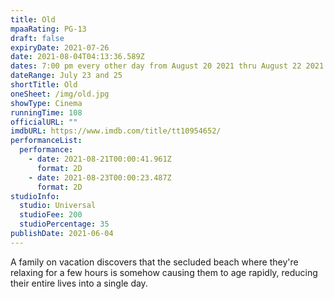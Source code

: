 ```yaml
---
title: Old
mpaaRating: PG-13
draft: false
expiryDate: 2021-07-26
date: 2021-08-04T04:13:36.589Z
dates: 7:00 pm every other day from August 20 2021 thru August 22 2021
dateRange: July 23 and 25
shortTitle: Old
oneSheet: /img/old.jpg
showType: Cinema
runningTime: 108
officialURL: ""
imdbURL: https://www.imdb.com/title/tt10954652/
performanceList:
  performance:
    - date: 2021-08-21T00:00:41.961Z
      format: 2D
    - date: 2021-08-23T00:00:23.487Z
      format: 2D
studioInfo:
  studio: Universal
  studioFee: 200
  studioPercentage: 35
publishDate: 2021-06-04
---
```

<!--StartFragment[](https://www.imdb.com/chart/moviemeter/?ref_=tt_ov_pop)<!--StartFragment-->

A family on vacation discovers that the secluded beach where they're relaxing for a few hours is somehow causing them to age rapidly, reducing their entire lives into a single day.